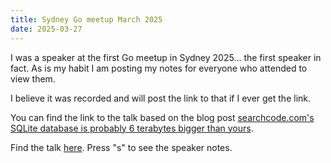 ```yaml
---
title: Sydney Go meetup March 2025
date: 2025-03-27
---
```


I was a speaker at the first Go meetup in Sydney 2025... the first speaker in fact. As is my habit I am posting my notes for everyone who attended to view them.

I believe it was recorded and will post the link to that if I ever get the link.

You can find the link to the talk based on the blog post [searchcode.com's SQLite database is probably 6 terabytes bigger than yours](https://boyter.org/posts/searchcode-bigger-sqlite-than-you/).

Find the talk [here](https://boyter.org/static/golang-syd-27th-march/). Press "s" to see the speaker notes.
